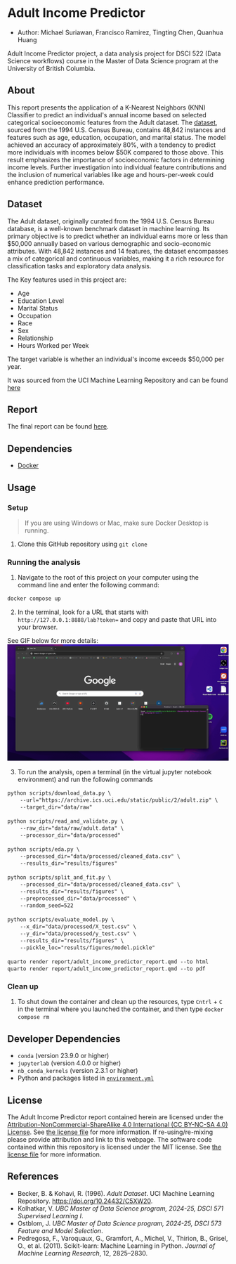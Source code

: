 # Adult Income Predictor

- Author: Michael Suriawan, Francisco Ramirez, Tingting Chen, Quanhua Huang

Adult Income Predictor project, a data analysis project for DSCI 522 (Data Science workflows) course in the Master of Data Science program at the University of British Columbia.

## About

This report presents the application of a K-Nearest Neighbors (KNN) Classifier to predict an individual's annual income based on selected categorical socioeconomic features from the Adult dataset. The [dataset](https://archive.ics.uci.edu/dataset/2/adult), sourced from the 1994 U.S. Census Bureau, contains 48,842 instances and features such as age, education, occupation, and marital status. The model achieved an accuracy of approximately 80%, with a tendency to predict more individuals with incomes below \$50K compared to those above. This result emphasizes the importance of socioeconomic factors in determining income levels. Further investigation into individual feature contributions and the inclusion of numerical variables like age and hours-per-week could enhance prediction performance.

## Dataset

The Adult dataset, originally curated from the 1994 U.S. Census Bureau database, is a well-known benchmark dataset in machine learning. Its primary objective is to predict whether an individual earns more or less than \$50,000 annually based on various demographic and socio-economic attributes. With 48,842 instances and 14 features, the dataset encompasses a mix of categorical and continuous variables, making it a rich resource for classification tasks and exploratory data analysis.

The Key features used in this project are:

- Age
- Education Level
- Marital Status
- Occupation
- Race
- Sex
- Relationship
- Hours Worked per Week

The target variable is whether an individual's income exceeds \$50,000 per year.

It was sourced from the UCI Machine Learning Repository and can be found [here](https://archive.ics.uci.edu/dataset/2/adult)

## Report

The final report can be found [here](notebooks/adult_income_predictor_report.pdf).

## Dependencies

- [Docker](https://www.docker.com/)

## Usage

### Setup

> If you are using Windows or Mac, make sure Docker Desktop is running.

1. Clone this GitHub repository using `git clone`

### Running the analysis

1. Navigate to the root of this project on your computer using the
   command line and enter the following command:

```bash
docker compose up
```

2. In the terminal, look for a URL that starts with
`http://127.0.0.1:8888/lab?token=` and copy and paste that URL into your browser.

See GIF below for more details:
![gif](https://raw.githubusercontent.com/UBC-MDS/DSCI522-2425-group24_adult-income-predictor/refs/heads/main/img/instruction.gif)

3. To run the analysis,
open a terminal (in the virtual jupyter notebook environment) and run the following commands

```{bash}
python scripts/download_data.py \
    --url="https://archive.ics.uci.edu/static/public/2/adult.zip" \
    --target_dir="data/raw"

python scripts/read_and_validate.py \
    --raw_dir="data/raw/adult.data" \
    --processor_dir="data/processed"

python scripts/eda.py \
    --processed_dir="data/processed/cleaned_data.csv" \
    --results_dir="results/figures"

python scripts/split_and_fit.py \
    --processed_dir="data/processed/cleaned_data.csv" \
    --results_dir="results/figures" \
    --preprocessed_dir="data/processed" \
    --random_seed=522

python scripts/evaluate_model.py \
    --x_dir="data/processed/X_test.csv" \
    --y_dir="data/processed/y_test.csv" \
    --results_dir="results/figures" \
    --pickle_loc="results/figures/model.pickle"

quarto render report/adult_income_predictor_report.qmd --to html
quarto render report/adult_income_predictor_report.qmd --to pdf
```

### Clean up

1. To shut down the container and clean up the resources,
type `Cntrl` + `C` in the terminal
where you launched the container, and then type `docker compose rm`

## Developer Dependencies

- `conda` (version 23.9.0 or higher)
- `jupyterlab` (version 4.0.0 or higher)
- `nb_conda_kernels` (version 2.3.1 or higher)
- Python and packages listed in [`environment.yml`](environment.yml)

## License

The Adult Income Predictor report contained herein are licensed under the [Attribution-NonCommercial-ShareAlike 4.0 International (CC BY-NC-SA 4.0) License](https://creativecommons.org/licenses/by-nc-sa/4.0/). See [the license file](LICENSE.md) for more information. If re-using/re-mixing please provide attribution and link to this webpage. The software code contained within this repository is licensed under the MIT license. See [the license file](LICENSE.md) for more information.

## References

- Becker, B. & Kohavi, R. (1996). *Adult Dataset*. UCI Machine Learning Repository. <https://doi.org/10.24432/C5XW20>.
- Kolhatkar, V. *UBC Master of Data Science program, 2024-25, DSCI 571 Supervised Learning I*.
- Ostblom, J. *UBC Master of Data Science program, 2024-25, DSCI 573 Feature and Model Selection*.
- Pedregosa, F., Varoquaux, G., Gramfort, A., Michel, V., Thirion, B., Grisel, O., et al. (2011). Scikit-learn: Machine Learning in Python. *Journal of Machine Learning Research*, 12, 2825–2830.
